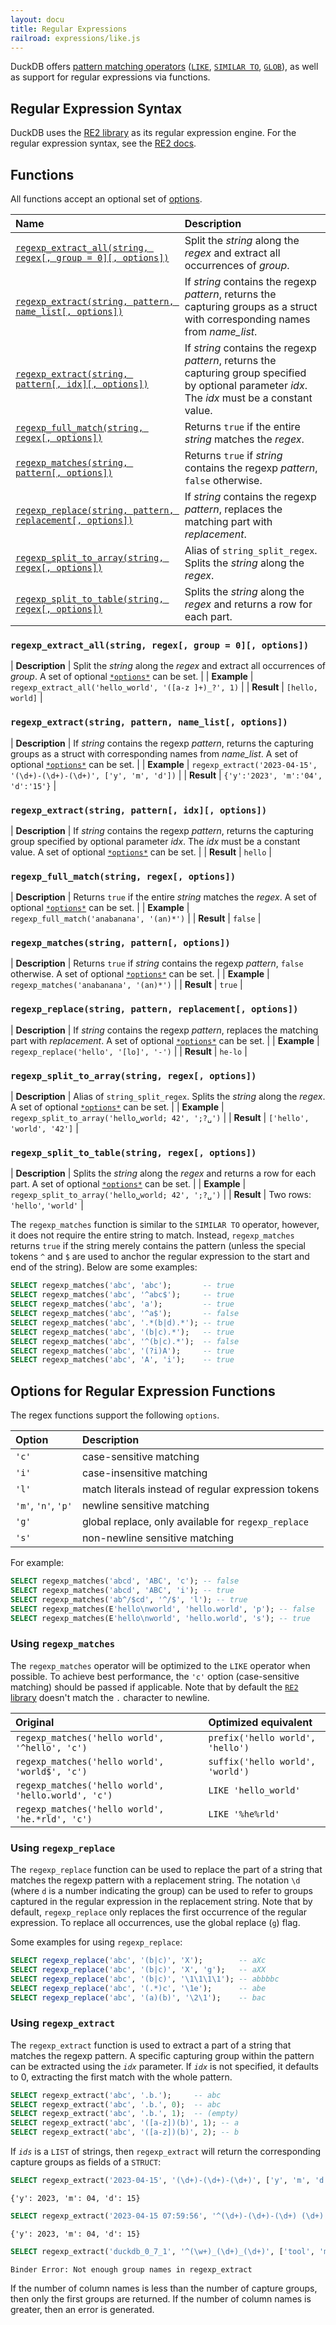 ```yaml
---
layout: docu
title: Regular Expressions
railroad: expressions/like.js
---
```


DuckDB offers [pattern matching operators](pattern_matching)
([`LIKE`](pattern_matching#like),
[`SIMILAR TO`](pattern_matching#similar-to),
[`GLOB`](pattern_matching#glob)),
as well as support for regular expressions via functions.

## Regular Expression Syntax

DuckDB uses the [RE2 library](https://github.com/google/re2) as its regular expression engine. For the regular expression syntax, see the [RE2 docs](https://github.com/google/re2/wiki/Syntax).

## Functions

All functions accept an optional set of [options](#options-for-regular-expression-functions).

| Name | Description |
|:--|:-------|
| [`regexp_extract_all(string, regex[, group = 0][, options])`](#regexp_extract_allstring-regex-group--0-options) | Split the *string* along the *regex* and extract all occurrences of *group*. |
| [`regexp_extract(string, pattern, name_list[, options])`](#regexp_extractstring-pattern-name_list-options) | If *string* contains the regexp *pattern*, returns the capturing groups as a struct with corresponding names from *name_list*. |
| [`regexp_extract(string, pattern[, idx][, options])`](#regexp_extractstring-pattern-idx-options) | If *string* contains the regexp *pattern*, returns the capturing group specified by optional parameter *idx*. The *idx* must be a constant value. |
| [`regexp_full_match(string, regex[, options])`](#regexp_full_matchstring-regex-options) | Returns `true` if the entire *string* matches the *regex*. |
| [`regexp_matches(string, pattern[, options])`](#regexp_matchesstring-pattern-options) | Returns `true` if  *string* contains the regexp *pattern*, `false` otherwise. |
| [`regexp_replace(string, pattern, replacement[, options])`](#regexp_replacestring-pattern-replacement-options) | If *string* contains the regexp *pattern*, replaces the matching part with *replacement*. |
| [`regexp_split_to_array(string, regex[, options])`](#regexp_split_to_arraystring-regex-options) | Alias of `string_split_regex`. Splits the *string* along the *regex*. |
| [`regexp_split_to_table(string, regex[, options])`](#regexp_split_to_tablestring-regex-options) | Splits the *string* along the *regex* and returns a row for each part. |

### `regexp_extract_all(string, regex[, group = 0][, options])`

<div class="nostroke_table"></div>

| **Description** | Split the *string* along the *regex* and extract all occurrences of *group*. A set of optional [`*options*`](#options-for-regular-expression-functions) can be set. |
| **Example** | `regexp_extract_all('hello_world', '([a-z ]+)_?', 1)` |
| **Result** | `[hello, world]` |

### `regexp_extract(string, pattern, name_list[, options])`

<div class="nostroke_table"></div>

| **Description** | If *string* contains the regexp *pattern*, returns the capturing groups as a struct with corresponding names from *name_list*. A set of optional [`*options*`](#options-for-regular-expression-functions) can be set. |
| **Example** | `regexp_extract('2023-04-15', '(\d+)-(\d+)-(\d+)', ['y', 'm', 'd'])` |
| **Result** | `{'y':'2023', 'm':'04', 'd':'15'}` |

### `regexp_extract(string, pattern[, idx][, options])`

<div class="nostroke_table"></div>

| **Description** | If *string* contains the regexp *pattern*, returns the capturing group specified by optional parameter *idx*. The *idx* must be a constant value. A set of optional [`*options*`](#options-for-regular-expression-functions) can be set. |
| **Result** | `hello` |

### `regexp_full_match(string, regex[, options])`

<div class="nostroke_table"></div>

| **Description** | Returns `true` if the entire *string* matches the *regex*. A set of optional [`*options*`](#options-for-regular-expression-functions) can be set. |
| **Example** | `regexp_full_match('anabanana', '(an)*')` |
| **Result** | `false` |

### `regexp_matches(string, pattern[, options])`

<div class="nostroke_table"></div>

| **Description** | Returns `true` if  *string* contains the regexp *pattern*, `false` otherwise. A set of optional [`*options*`](#options-for-regular-expression-functions) can be set. |
| **Example** | `regexp_matches('anabanana', '(an)*')` |
| **Result** | `true` |

### `regexp_replace(string, pattern, replacement[, options])`

<div class="nostroke_table"></div>

| **Description** | If *string* contains the regexp *pattern*, replaces the matching part with *replacement*. A set of optional [`*options*`](#options-for-regular-expression-functions) can be set. |
| **Example** | `regexp_replace('hello', '[lo]', '-')` |
| **Result** | `he-lo` |

### `regexp_split_to_array(string, regex[, options])`

<div class="nostroke_table"></div>

| **Description** | Alias of `string_split_regex`. Splits the *string* along the *regex*. A set of optional [`*options*`](#options-for-regular-expression-functions) can be set. |
| **Example** | `regexp_split_to_array('hello␣world; 42', ';?␣')` |
| **Result** | `['hello', 'world', '42']` |

### `regexp_split_to_table(string, regex[, options])`

<div class="nostroke_table"></div>

| **Description** | Splits the *string* along the *regex* and returns a row for each part. A set of optional [`*options*`](#options-for-regular-expression-functions) can be set. |
| **Example** | `regexp_split_to_array('hello␣world; 42', ';?␣')` |
| **Result** | Two rows: `'hello'`, `'world'` |

The `regexp_matches` function is similar to the `SIMILAR TO` operator, however, it does not require the entire string to match. Instead, `regexp_matches` returns `true` if the string merely contains the pattern (unless the special tokens `^` and `$` are used to anchor the regular expression to the start and end of the string). Below are some examples:

```sql
SELECT regexp_matches('abc', 'abc');       -- true
SELECT regexp_matches('abc', '^abc$');     -- true
SELECT regexp_matches('abc', 'a');         -- true
SELECT regexp_matches('abc', '^a$');       -- false
SELECT regexp_matches('abc', '.*(b|d).*'); -- true
SELECT regexp_matches('abc', '(b|c).*');   -- true
SELECT regexp_matches('abc', '^(b|c).*');  -- false
SELECT regexp_matches('abc', '(?i)A');     -- true
SELECT regexp_matches('abc', 'A', 'i');    -- true
```

## Options for Regular Expression Functions

The regex functions support the following `options`.

<div class="narrow_table"></div>

| Option | Description |
|:---|:---|
| `'c'`               | case-sensitive matching                             |
| `'i'`               | case-insensitive matching                           |
| `'l'`               | match literals instead of regular expression tokens |
| `'m'`, `'n'`, `'p'` | newline sensitive matching                          |
| `'g'`               | global replace, only available for `regexp_replace` |
| `'s'`               | non-newline sensitive matching                      |

For example:

```sql
SELECT regexp_matches('abcd', 'ABC', 'c'); -- false
SELECT regexp_matches('abcd', 'ABC', 'i'); -- true
SELECT regexp_matches('ab^/$cd', '^/$', 'l'); -- true
SELECT regexp_matches(E'hello\nworld', 'hello.world', 'p'); -- false
SELECT regexp_matches(E'hello\nworld', 'hello.world', 's'); -- true
```

### Using `regexp_matches`

The `regexp_matches` operator will be optimized to the `LIKE` operator when possible. To achieve best performance, the `'c'` option (case-sensitive matching) should be passed if applicable. Note that by default the [`RE2` library](#regular-expression-syntax) doesn't match the `.` character to newline.

<div class="narrow_table"></div>

| Original | Optimized equivalent |
|:---|:---|
| `regexp_matches('hello world', '^hello', 'c')`      | `prefix('hello world', 'hello')` |
| `regexp_matches('hello world', 'world$', 'c')`      | `suffix('hello world', 'world')` |
| `regexp_matches('hello world', 'hello.world', 'c')` | `LIKE 'hello_world'`             |
| `regexp_matches('hello world', 'he.*rld', 'c')`     | `LIKE '%he%rld'`                 |

### Using `regexp_replace`

The `regexp_replace` function can be used to replace the part of a string that matches the regexp pattern with a replacement string. The notation `\d` (where `d` is a number indicating the group) can be used to refer to groups captured in the regular expression in the replacement string. Note that by default, `regexp_replace` only replaces the first occurrence of the regular expression. To replace all occurrences, use the global replace (`g`) flag.

Some examples for using `regexp_replace`:

```sql
SELECT regexp_replace('abc', '(b|c)', 'X');        -- aXc
SELECT regexp_replace('abc', '(b|c)', 'X', 'g');   -- aXX
SELECT regexp_replace('abc', '(b|c)', '\1\1\1\1'); -- abbbbc
SELECT regexp_replace('abc', '(.*)c', '\1e');      -- abe
SELECT regexp_replace('abc', '(a)(b)', '\2\1');    -- bac
```

### Using `regexp_extract`

The `regexp_extract` function is used to extract a part of a string that matches the regexp pattern. A specific capturing group within the pattern can be extracted using the *`idx`* parameter. If *`idx`* is not specified, it defaults to 0, extracting the first match with the whole pattern.

```sql
SELECT regexp_extract('abc', '.b.');     -- abc
SELECT regexp_extract('abc', '.b.', 0);  -- abc
SELECT regexp_extract('abc', '.b.', 1);  -- (empty)
SELECT regexp_extract('abc', '([a-z])(b)', 1); -- a
SELECT regexp_extract('abc', '([a-z])(b)', 2); -- b
```

If *`ids`* is a `LIST` of strings, then `regexp_extract` will return the corresponding capture groups as fields of a `STRUCT`:

```sql
SELECT regexp_extract('2023-04-15', '(\d+)-(\d+)-(\d+)', ['y', 'm', 'd']);
```

```text
{'y': 2023, 'm': 04, 'd': 15}
```

```sql
SELECT regexp_extract('2023-04-15 07:59:56', '^(\d+)-(\d+)-(\d+) (\d+):(\d+):(\d+)', ['y', 'm', 'd']);
```

```text
{'y': 2023, 'm': 04, 'd': 15}
```

```sql
SELECT regexp_extract('duckdb_0_7_1', '^(\w+)_(\d+)_(\d+)', ['tool', 'major', 'minor', 'fix']);
```

```console
Binder Error: Not enough group names in regexp_extract
```

If the number of column names is less than the number of capture groups, then only the first groups are returned.
If the number of column names is greater, then an error is generated.
